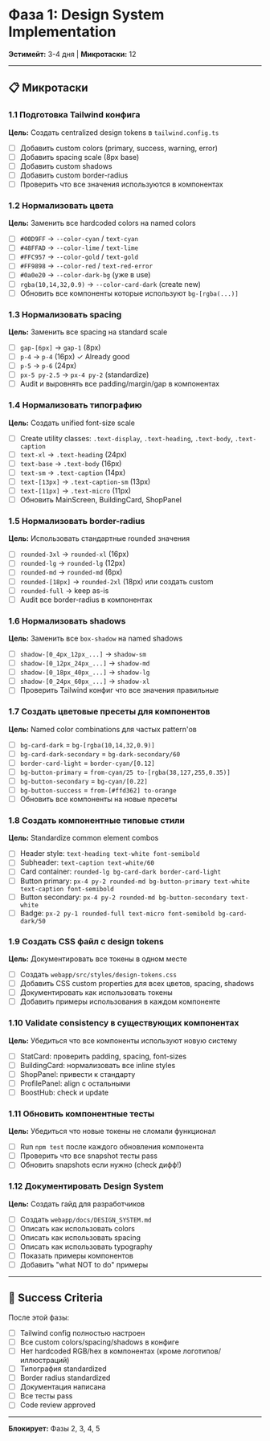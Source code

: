 # Фаза 1: Design System Implementation

**Эстимейт:** 3-4 дня | **Микротаски:** 12

---

## 📋 Микротаски

### 1.1 Подготовка Tailwind конфига
**Цель:** Создать centralized design tokens в `tailwind.config.ts`
- [ ] Добавить custom colors (primary, success, warning, error)
- [ ] Добавить spacing scale (8px base)
- [ ] Добавить custom shadows
- [ ] Добавить custom border-radius
- [ ] Проверить что все значения используются в компонентах

### 1.2 Нормализовать цвета
**Цель:** Заменить все hardcoded colors на named colors
- [ ] `#00D9FF` → `--color-cyan` / `text-cyan`
- [ ] `#48FFAD` → `--color-lime` / `text-lime`
- [ ] `#FFC957` → `--color-gold` / `text-gold`
- [ ] `#FF9898` → `--color-red` / `text-red-error`
- [ ] `#0a0e20` → `--color-dark-bg` (уже в use)
- [ ] `rgba(10,14,32,0.9)` → `--color-card-dark` (create new)
- [ ] Обновить все компоненты которые используют `bg-[rgba(...)]`

### 1.3 Нормализовать spacing
**Цель:** Заменить все spacing на standard scale
- [ ] `gap-[6px]` → `gap-1` (8px)
- [ ] `p-4` → `p-4` (16px) ✓ Already good
- [ ] `p-5` → `p-6` (24px)
- [ ] `px-5 py-2.5` → `px-4 py-2` (standardize)
- [ ] Audit и выровнять все padding/margin/gap в компонентах

### 1.4 Нормализовать типографию
**Цель:** Создать unified font-size scale
- [ ] Create utility classes: `.text-display`, `.text-heading`, `.text-body`, `.text-caption`
- [ ] `text-xl` → `.text-heading` (24px)
- [ ] `text-base` → `.text-body` (16px)
- [ ] `text-sm` → `.text-caption` (14px)
- [ ] `text-[13px]` → `.text-caption-sm` (13px)
- [ ] `text-[11px]` → `.text-micro` (11px)
- [ ] Обновить MainScreen, BuildingCard, ShopPanel

### 1.5 Нормализовать border-radius
**Цель:** Использовать стандартные rounded значения
- [ ] `rounded-3xl` → `rounded-xl` (16px)
- [ ] `rounded-lg` → `rounded-lg` (12px)
- [ ] `rounded-md` → `rounded-md` (6px)
- [ ] `rounded-[18px]` → `rounded-2xl` (18px) или создать custom
- [ ] `rounded-full` → keep as-is
- [ ] Audit все border-radius в компонентах

### 1.6 Нормализовать shadows
**Цель:** Заменить все `box-shadow` на named shadows
- [ ] `shadow-[0_4px_12px_...]` → `shadow-sm`
- [ ] `shadow-[0_12px_24px_...]` → `shadow-md`
- [ ] `shadow-[0_18px_40px_...]` → `shadow-lg`
- [ ] `shadow-[0_24px_60px_...]` → `shadow-xl`
- [ ] Проверить Tailwind конфиг что все значения правильные

### 1.7 Создать цветовые пресеты для компонентов
**Цель:** Named color combinations для частых pattern'ов
- [ ] `bg-card-dark` = `bg-[rgba(10,14,32,0.9)]`
- [ ] `bg-card-dark-secondary` = `bg-dark-secondary/60`
- [ ] `border-card-light` = `border-cyan/[0.12]`
- [ ] `bg-button-primary` = `from-cyan/25 to-[rgba(38,127,255,0.35)]`
- [ ] `bg-button-secondary` = `bg-cyan/[0.22]`
- [ ] `bg-button-success` = `from-[#ffd362] to-orange`
- [ ] Обновить все компоненты на новые пресеты

### 1.8 Создать компонентные типовые стили
**Цель:** Standardize common element combos
- [ ] Header style: `text-heading text-white font-semibold`
- [ ] Subheader: `text-caption text-white/60`
- [ ] Card container: `rounded-lg bg-card-dark border-card-light`
- [ ] Button primary: `px-4 py-2 rounded-md bg-button-primary text-white text-caption font-semibold`
- [ ] Button secondary: `px-4 py-2 rounded-md bg-button-secondary text-white`
- [ ] Badge: `px-2 py-1 rounded-full text-micro font-semibold bg-card-dark/50`

### 1.9 Создать CSS файл с design tokens
**Цель:** Документировать все токены в одном месте
- [ ] Создать `webapp/src/styles/design-tokens.css`
- [ ] Добавить CSS custom properties для всех цветов, spacing, shadows
- [ ] Документировать как использовать токены
- [ ] Добавить примеры использования в каждом компоненте

### 1.10 Validate consistency в существующих компонентах
**Цель:** Убедиться что все компоненты используют новую систему
- [ ] StatCard: проверить padding, spacing, font-sizes
- [ ] BuildingCard: нормализовать все inline styles
- [ ] ShopPanel: привести к стандарту
- [ ] ProfilePanel: align с остальными
- [ ] BoostHub: check и update

### 1.11 Обновить компонентные тесты
**Цель:** Убедиться что новые токены не сломали функционал
- [ ] Run `npm test` после каждого обновления компонента
- [ ] Проверить что все snapshot тесты pass
- [ ] Обновить snapshots если нужно (check дифф!)

### 1.12 Документировать Design System
**Цель:** Создать гайд для разработчиков
- [ ] Создать `webapp/docs/DESIGN_SYSTEM.md`
- [ ] Описать как использовать colors
- [ ] Описать как использовать spacing
- [ ] Описать как использовать typography
- [ ] Показать примеры компонентов
- [ ] Добавить "what NOT to do" примеры

---

## 🎯 Success Criteria

После этой фазы:
- [ ] Tailwind config полностью настроен
- [ ] Все custom colors/spacing/shadows в конфиге
- [ ] Нет hardcoded RGB/hex в компонентах (кроме логотипов/иллюстраций)
- [ ] Типография standardized
- [ ] Border radius standardized
- [ ] Документация написана
- [ ] Все тесты pass
- [ ] Code review approved

---

**Блокирует:** Фазы 2, 3, 4, 5
